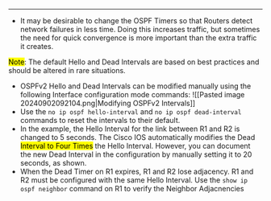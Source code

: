 
---
- It may be desirable to change the OSPF Timers so that Routers detect network failures in less time.
  Doing this increases traffic, but sometimes the need for quick convergence is more important than the extra traffic it creates.

<mark class="hltr-yellow">Note</mark>: The default Hello and Dead Intervals are based on best practices and should be altered in rare situations.

- OSPFv2 Hello and Dead Intervals can be modified manually using the following Interface configuration mode commands:
  ![[Pasted image 20240902092104.png|Modifying OSPFv2 Intervals]]
- Use the `no ip ospf hello-interval` and `no ip ospf dead-interval` commands to reset the intervals to their default.
- In the example, the Hello Interval for the link between R1 and R2 is changed to 5 seconds.
  The Cisco IOS automatically modifies the Dead <mark class="hltr-yellow">Interval to Four Times</mark> the Hello Interval.
  However, you can document the new Dead Interval in the configuration by manually setting it to 20 seconds, as shown.
- When the Dead Timer on R1 expires, R1 and R2 lose adjacency.
  R1 and R2 must be configured with the same Hello Interval.
  Use the `show ip ospf neighbor` command on R1 to verify the Neighbor Adjacnencies 